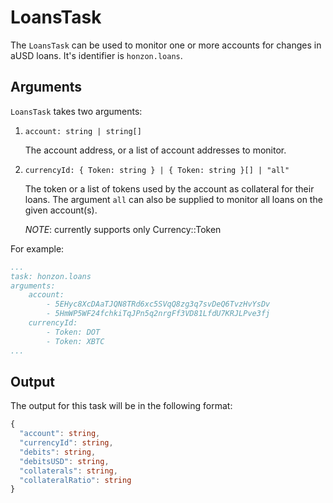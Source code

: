 # LoansTask

The `LoansTask` can be used to monitor one or more accounts for changes in aUSD loans. It's identifier is `honzon.loans`.

## Arguments

`LoansTask` takes two arguments:

1) `account: string | string[]`

    The account address, or a list of account addresses to monitor.

2) `currencyId: { Token: string } | { Token: string }[] | "all"`

    The token or a list of tokens used by the account as collateral for their loans. The argument `all` can also be supplied to monitor all loans on the  given account(s).

    _NOTE_: currently supports only Currency::Token

For example:

```yaml
...
task: honzon.loans
arguments:
    account:            
        - 5EHyc8XcDAaTJQN8TRd6xc5SVqQ8zg3q7svDeQ6TvzHvYsDv
        - 5HmWP5WF24fchkiTqJPn5q2nrgFf3VD81LfdU7KRJLPve3fj
    currencyId:    
        - Token: DOT
        - Token: XBTC
...
```

## Output

The output for this task will be in the following format:

```typescript
{
  "account": string,
  "currencyId": string,
  "debits": string,
  "debitsUSD": string,
  "collaterals": string,
  "collateralRatio": string
}
```